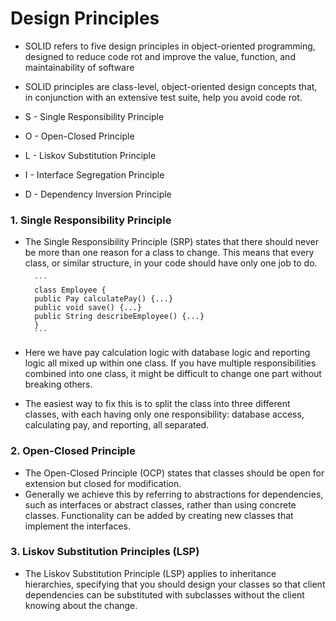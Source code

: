 # Design Principles

- SOLID refers to five design principles in object-oriented programming, designed to reduce code rot and improve the value, function, and maintainability of software
- SOLID principles are class-level, object-oriented design concepts that, in conjunction with an extensive test suite, help you avoid code rot.

- S - Single Responsibility Principle
- O - Open-Closed Principle
- L - Liskov Substitution Principle
- I - Interface Segregation Principle
- D - Dependency Inversion Principle

### 1. Single Responsibility Principle

- The Single Responsibility Principle (SRP) states that there should never be more than one reason for a class to change. This means that every class, or similar structure, in your code should have only one job to do.

        ```
        class Employee {
        public Pay calculatePay() {...}
        public void save() {...}
        public String describeEmployee() {...}
        }
        ```

- Here we have pay calculation logic with database logic and reporting logic all mixed up within one class. If you have multiple responsibilities combined into one class, it might be difficult to change one part without breaking others.
- The easiest way to fix this is to split the class into three different classes, with each having only one responsibility: database access, calculating pay, and reporting, all separated.

### 2. Open-Closed Principle

- The Open-Closed Principle (OCP) states that classes should be open for extension but closed for modification.
- Generally we achieve this by referring to abstractions for dependencies, such as interfaces or abstract classes, rather than using concrete classes. Functionality can be added by creating new classes that implement the interfaces.

### 3. Liskov Substitution Principles (LSP)

- The Liskov Substitution Principle (LSP) applies to inheritance hierarchies, specifying that you should design your classes so that client dependencies can be substituted with subclasses without the client knowing about the change.
